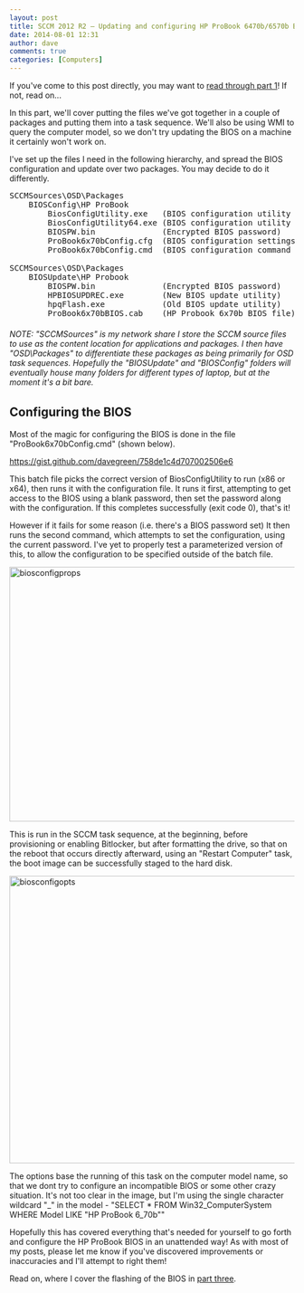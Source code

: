 ```yaml
---
layout: post
title: SCCM 2012 R2 – Updating and configuring HP ProBook 6470b/6570b BIOS in a task sequence – Part 2
date: 2014-08-01 12:31
author: dave
comments: true
categories: [Computers]
---
```

If you've come to this post directly, you may want to <a href="http://tookitaway.co.uk/sccm-2012-r2-updating-and-configuring-hp-probook-6470b6570b-bios-in-a-task-sequence-part-1/">read through part 1</a>! If not, read on...

In this part, we'll cover putting the files we've got together in a couple of packages and putting them into a task sequence. We'll also be using WMI to query the computer model, so we don't try updating the BIOS on a machine it certainly won't work on.

I've set up the files I need in the following hierarchy, and spread the BIOS configuration and update over two packages. You may decide to do it differently.
<pre>SCCMSources\OSD\Packages
    BIOSConfig\HP ProBook
        BiosConfigUtility.exe   (BIOS configuration utility - x86)
        BiosConfigUtility64.exe (BIOS configuration utility - x64)
        BIOSPW.bin              (Encrypted BIOS password)
        ProBook6x70bConfig.cfg  (BIOS configuration settings)
        ProBook6x70bConfig.cmd  (BIOS configuration command file)

SCCMSources\OSD\Packages
    BIOSUpdate\HP Probook
        BIOSPW.bin              (Encrypted BIOS password)
        HPBIOSUPDREC.exe        (New BIOS update utility)
        hpqFlash.exe            (Old BIOS update utility)
        ProBook6x70bBIOS.cab    (HP Probook 6x70b BIOS file)</pre>
<h6>NOTE: "SCCMSources" is my network share I store the SCCM source files to use as the content location for applications and packages. I then have "OSD\Packages" to differentiate these packages as being primarily for OSD task sequences. Hopefully the "BIOSUpdate" and "BIOSConfig" folders will eventually house many folders for different types of laptop, but at the moment it's a bit bare.</h6>
<h2>Configuring the BIOS</h2>
Most of the magic for configuring the BIOS is done in the file "ProBook6x70bConfig.cmd" (shown below).

https://gist.github.com/davegreen/758de1c4d707002506e6

This batch file picks the correct version of BiosConfigUtility to run (x86 or x64), then runs it with the configuration file. It runs it first, attempting to get access to the BIOS using a blank password, then set the password along with the configuration. If this completes successfully (exit code 0), that's it!

However if it fails for some reason (i.e. there's a BIOS password set) It then runs the second command, which attempts to set the configuration, using the current password. I've yet to properly test a parameterized version of this, to allow the configuration to be specified outside of the batch file.

<a href="http://tookitaway.co.uk/wp-content/uploads/2014/08/biosconfigprops.png"><img class="alignnone wp-image-1322 size-full" src="http://tookitaway.co.uk/wp-content/uploads/2014/08/biosconfigprops.png" alt="biosconfigprops" width="544" height="450" /></a>

This is run in the SCCM task sequence, at the beginning, before provisioning or enabling Bitlocker, but after formatting the drive, so that on the reboot that occurs directly afterward, using an "Restart Computer" task, the boot image can be successfully staged to the hard disk.

<a href="http://tookitaway.co.uk/wp-content/uploads/2014/08/biosconfigopts.png"><img class="alignnone wp-image-1324 size-full" src="http://tookitaway.co.uk/wp-content/uploads/2014/08/biosconfigopts.png" alt="biosconfigopts" width="546" height="508" /></a>

The options base the running of this task on the computer model name, so that we dont try to configure an incompatible BIOS or some other crazy situation. It's not too clear in the image, but I'm using the single character wildcard "_" in the model - "SELECT * FROM Win32_ComputerSystem WHERE Model LIKE "HP ProBook 6_70b""

Hopefully this has covered everything that's needed for yourself to go forth and configure the HP ProBook BIOS in an unattended way! As with most of my posts, please let me know if you've discovered improvements or inaccuracies and I'll attempt to right them!

Read on, where I cover the flashing of the BIOS in <a href="http://tookitaway.co.uk/sccm-2012-r2-updating-and-configuring-hp-probook-6470b6570b-bios-in-a-task-sequence-part-3/">part three</a>.
